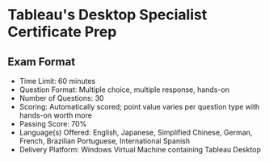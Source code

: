 # Tableau's Desktop Specialist Certificate Prep

## Exam Format

- Time Limit: 60 minutes
- Question Format: Multiple choice, multiple response, hands-on
- Number of Questions: 30
- Scoring: Automatically scored; point value varies per question type with hands-on worth more
- Passing Score: 70%
- Language(s) Offered: English, Japanese, Simplified Chinese, German, French, Brazilian Portuguese, International Spanish
- Delivery Platform: Windows Virtual Machine containing Tableau Desktop
